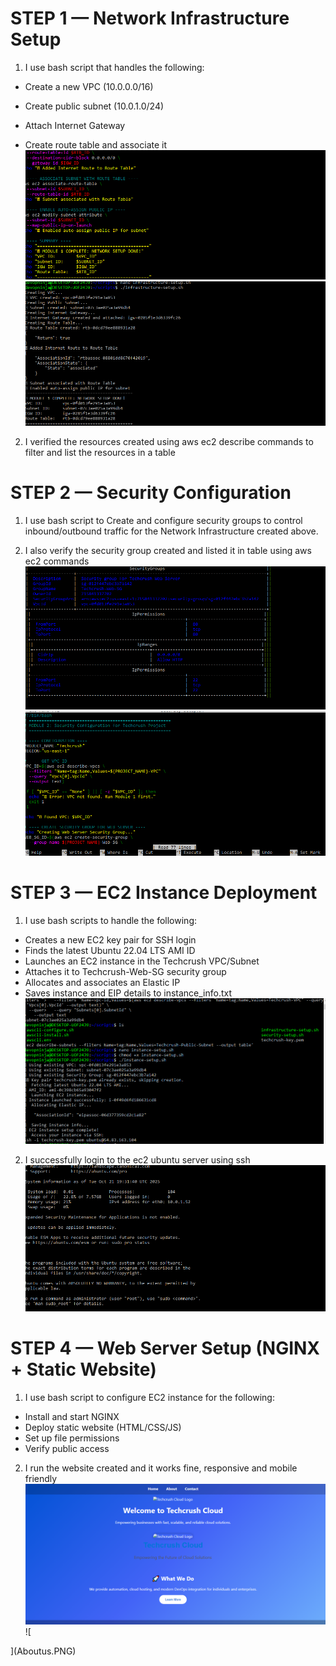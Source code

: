 # STEP 1 — Network Infrastructure Setup

1. I use bash script that handles the following:

- Create a new VPC (10.0.0.0/16)

- Create public subnet (10.0.1.0/24)

- Attach Internet Gateway

- Create route table and associate it
![alt text](infrastrucutre-setup.PNG)
![alt text](<infrastrucutre-setup complete.PNG>)
2. I verified the resources created using aws ec2 describe commands to filter and list the resources in a table  


# STEP 2 — Security Configuration

1. I use bash script to Create and configure security groups to control inbound/outbound traffic for the Network Infrastructure created above.

2. I also verify the security group created and listed it in table using aws ec2 commands
![alt text](<security group created and verified.PNG>)
![alt text](<security group script.PNG>) 

# STEP 3 — EC2 Instance Deployment
1. I use bash scripts to handle the following:
-	Creates a new EC2 key pair for SSH login
-	Finds the latest Ubuntu 22.04 LTS AMI ID
-	Launches an EC2 instance in the Techcrush VPC/Subnet
-	Attaches it to Techcrush-Web-SG security group
-	Allocates and associates an Elastic IP
-	Saves instance and EIP details to instance_info.txt
![alt text](ec2-instance-setup.PNG)  

2. I successfully login to the ec2 ubuntu server using ssh
![alt text](ec2-instance-login.PNG)  

# STEP 4 — Web Server Setup (NGINX + Static Website)

1. I use bash script to configure EC2 instance for the following:

-	Install and start NGINX
-	Deploy static website (HTML/CSS/JS)
-	Set up file permissions
-	Verify public access

2. I run the website created and it works fine, responsive and mobile friendly
![alt text](index.PNG)
![

](Aboutus.PNG)
